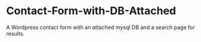 # Contact-Form-with-DB-Attached
A Wordpress contact form with an attached mysql DB and a search page for results.
